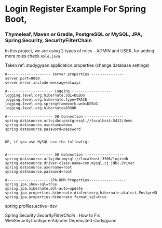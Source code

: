 # Login Register Example For Spring Boot,

### Thymeleaf, Maven or Gradle, PostgreSQL or MySQL, JPA, Spring Security, SecurityFilterChain

In this project, we are using 2 types of roles - ADMIN and USER, for adding more roles check `Role.java`

Taken ref: studygyaan
application.properties (change database settings)
```
#-------------------- server properties ---------------
server.port=8080
server.error.include-message=always

#--------------------- Logging ------------------
logging.level.org.hibernate.SQL=DEBUG
logging.level.org.hibernate.type=TRACE
logging.level.org.springframework.web=DEBUG
logging.level.org.hibernate=ERROR

#--------------------- DB Connection ------------------
spring.datasource.url=jdbc:postgresql://localhost:5432/demo
spring.datasource.username=demo
spring.datasource.password=password


OR, if you use MySQL use the followlig:


#--------------------- DB Connection ------------------
spring.datasource.url=jdbc:mysql://localhost:3306/logindb
spring.datasource.driver-class-name=com.mysql.cj.jdbc.Driver
spring.datasource.username=root
spring.datasource.password=root

#--------------------JPA-ORM Properties-----------------
spring.jpa.show-sql=true
spring.jpa.hibernate.ddl-auto=update
spring.jpa.properties.hibernate.dialect=org.hibernate.dialect.PostgreSQLDialect
spring.jpa.properties.hibernate.format_sql=true
```




spring.profiles.active=dev



Spring Security *SecurityFilterChain* : How to Fix WebSecurityConfigurerAdapter Deprecated studygyaan

